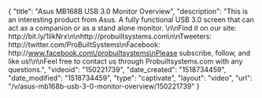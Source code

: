 {
    "title": "Asus MB168B USB 3.0 Monitor Overview",
    "description": "This is an interesting product from Asus. A fully functional USB 3.0 screen that can act as a companion or as a stand alone monitor. \n\nFind it on our site: http:\/\/bit.ly\/1likNrx\n\nhttp:\/\/probuiltsystems.com\n\nTweeters: http:\/\/twitter.com\/ProBuiltSystems\nFacebook: http:\/\/www.facebook.com\/probuiltsystems\nPlease subscribe, follow, and like us!\n\nFeel free to contact us through Probuiltsystems.com with any questions.",
    "videoid": "150221739",
    "date_created": "1518734459",
    "date_modified": "1518734459",
    "type": "captivate",
    "layout": "video",
    "url": "\/v\/asus-mb168b-usb-3-0-monitor-overview\/150221739"
}